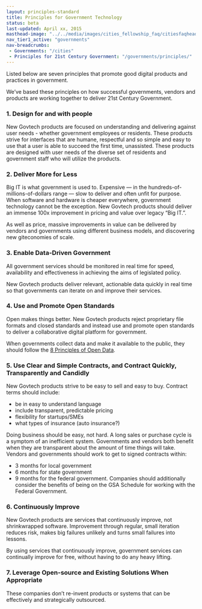 ```yaml
---
layout: principles-standard
title: Principles for Government Technology
status: beta
last-updated: April xx, 2015
masthead-image: "../../media/images/cities_fellowship_faq/citiesfaqheader.jpg"
nav_tier1_active: "governments"
nav-breadcrumbs:
 - Governments: "/cities"
 - Principles for 21st Century Government: "/governments/principles/"
---
```


            
Listed below are seven principles that promote good digital products and practices in government. 

We’ve based these principles on how successful governments, vendors and products are working together to deliver 21st Century Government. 
    
### 1. Design for and with people

New Govtech products are focused on understanding and delivering against user needs - whether government employees or residents. These products strive for interfaces that are humane, respectful and so simple and easy to use that a user is able to succeed the first time, unassisted. These products are designed with user needs of the diverse set of residents and government staff who will utilize the products. 


### 2. Deliver More for Less 

Big IT is what government is used to. Expensive — in the hundreds-of-millions-of-dollars range — slow to deliver and often unfit for purpose. When software and hardware is cheaper everywhere, government technology cannot be the exception. New Govtech products should deliver an immense  100x improvement in pricing and value over legacy “Big IT.”. 

As well as price, massive  improvements in value can be delivered by vendors and governments using different business models, and discovering new giteconomies of scale. 

### 3. Enable Data-Driven Government 

All government services should be monitored in real time for speed, availability and effectiveness in achieving the aims of legislated policy. 

New Govtech products deliver relevant, actionable data quickly in real time so that governments can iterate on and improve their services. 

### 4. Use and Promote Open Standards 

Open makes things better. New Govtech products reject proprietary file formats and closed standards and instead use and promote open standards to deliver a collaborative digital platform for government. 

When governments collect data and make it available to the public, they should follow the [8 Principles of Open Data](http://opengovdata.org). 

### 5. Use Clear and Simple Contracts, and Contract Quickly, Transparently and Candidly

New Govtech products strive to be easy to sell and easy to buy. Contract terms should include:

 - be in easy to understand language
 - include transparent, predictable pricing 
 - flexibility for startups/SMEs
 - what types of insurance (auto insurance?)
 
Doing business should be easy, not hard. A long sales or purchase cycle is a symptom of an inefficient system. Governments and vendors both benefit when they are transparent about the amount of time things will take. Vendors and governments should work to get to signed contracts within:

 - 3 months for local government
 - 6 months for state government
 - 9 months for the federal government. Companies should additionally consider the benefits of being on the GSA Schedule for working with the Federal Government.

### 6. Continuously Improve

New Govtech products are services that continuously improve, not shrinkwrapped software. Improvement through regular, small iteration reduces risk, makes big failures unlikely and turns small failures into lessons. 

By using services that continuously improve, government services can continually improve for free, without having to do any heavy lifting. 

### 7. Leverage Open-source and Existing Solutions When Appropriate

These companies don’t re-invent products or systems that can be effectively and strategically outsourced. 





